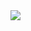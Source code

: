 <img align="center" src="https://github-readme-stats.vercel.app/api?username=Wenlong-Guo&show_icons=true&icon_color=CE1D2D&text_color=718096&bg_color=ffffff&hide_title=true" />
